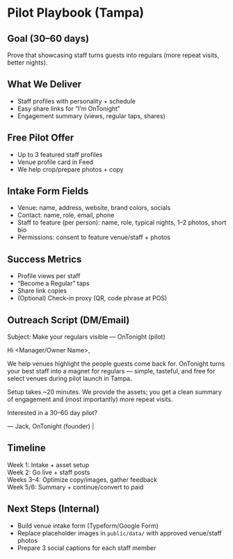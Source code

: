 # Pilot Playbook (Tampa)

## Goal (30–60 days)
Prove that showcasing staff turns guests into regulars (more repeat visits, better nights).

## What We Deliver
- Staff profiles with personality + schedule
- Easy share links for “I’m OnTonight”
- Engagement summary (views, regular taps, shares)

## Free Pilot Offer
- Up to 3 featured staff profiles
- Venue profile card in Feed
- We help crop/prepare photos + copy

## Intake Form Fields
- Venue: name, address, website, brand colors, socials
- Contact: name, role, email, phone
- Staff to feature (per person): name, role, typical nights, 1–2 photos, short bio
- Permissions: consent to feature venue/staff + photos

## Success Metrics
- Profile views per staff
- “Become a Regular” taps
- Share link copies
- (Optional) Check-in proxy (QR, code phrase at POS)

## Outreach Script (DM/Email)
Subject: Make your regulars visible — OnTonight (pilot)

Hi <Manager/Owner Name>,

We help venues highlight the people guests come back for. OnTonight turns your best staff into a magnet for regulars — simple, tasteful, and free for select venues during pilot launch in Tampa.

Setup takes ~20 minutes. We provide the assets; you get a clean summary of engagement and (most importantly) more repeat visits.

Interested in a 30–60 day pilot?

— Jack, OnTonight (founder)
<your email> | <your phone>

## Timeline
Week 1: Intake + asset setup  
Week 2: Go live + staff posts  
Weeks 3–4: Optimize copy/images, gather feedback  
Week 5/6: Summary + continue/convert to paid

## Next Steps (Internal)
- Build venue intake form (Typeform/Google Form)
- Replace placeholder images in `public/data/` with approved venue/staff photos
- Prepare 3 social captions for each staff member

